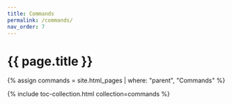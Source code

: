 ```yaml
---
title: Commands
permalink: /commands/
nav_order: 7
---
```


# {{ page.title }}

{% assign commands = site.html_pages | where: "parent", "Commands" %}

{% include toc-collection.html collection=commands %}
